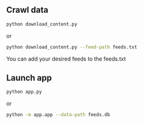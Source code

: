 ## Crawl data

```bash
python download_content.py 
```
or 

```bash
python download_content.py --feed-path feeds.txt
```
You can add your desired feeds to the feeds.txt

## Launch app

```bash
python app.py
```
or

```bash
python -m app.app --data-path feeds.db
```
